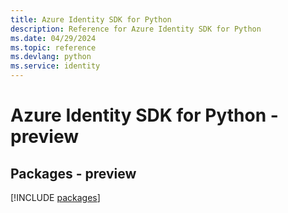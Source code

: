 ```yaml
---
title: Azure Identity SDK for Python
description: Reference for Azure Identity SDK for Python
ms.date: 04/29/2024
ms.topic: reference
ms.devlang: python
ms.service: identity
---
```

# Azure Identity SDK for Python - preview
## Packages - preview
[!INCLUDE [packages](identity-index.md)]